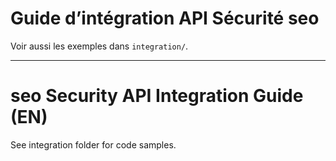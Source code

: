 # Guide d’intégration API Sécurité seo

Voir aussi les exemples dans `integration/`.

---

# seo Security API Integration Guide (EN)

See integration folder for code samples.
